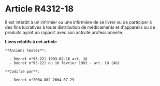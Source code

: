 # Article R4312-18

Il est interdit à un infirmier ou une infirmière de se livrer ou de participer à des fins lucratives à toute distribution de
médicaments et d'appareils ou de produits ayant un rapport avec son activité professionnelle.

**Liens relatifs à cet article**

	**Anciens textes**:

	  - Décret n°93-221 1993-02-16 art. 18
	  - Décret n°93-221 du 16 février 1993 - art. 18 (Ab)

	**Codifié par**:

	  - Décret n°2004-802 2004-07-29
